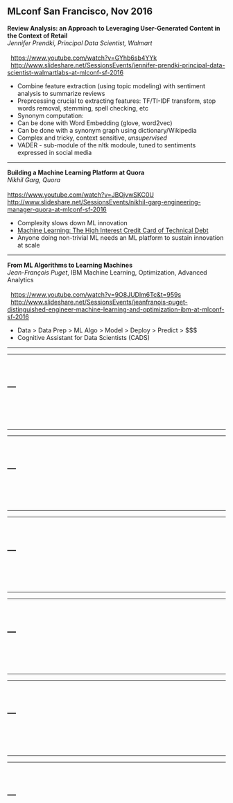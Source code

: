 ## MLconf San Francisco, Nov 2016

**Review Analysis: an Approach to Leveraging User-Generated Content in the Context of Retail**
<br/>_Jennifer Prendki, Principal Data Scientist, Walmart_<br/>
<br/>&nbsp;&nbsp;https://www.youtube.com/watch?v=GYhb6sb4YYk
<br/>&nbsp;&nbsp;http://www.slideshare.net/SessionsEvents/jennifer-prendki-principal-data-scientist-walmartlabs-at-mlconf-sf-2016
 - Combine feature extraction (using topic modeling) with sentiment analysis to summarize reviews
 - Preprcessing crucial to extracting features: TF/TI-IDF transform, stop words removal, stemming, spell checking, etc
 - Synonym computation:
  - Can be done with Word Embedding (glove, word2vec)
  - Can be done with a synonym graph using dictionary/Wikipedia
  - Complex and tricky, context sensitive, _unsupervised_
 - VADER - sub-module of the nltk modoule, tuned to sentiments expressed in social media

<hr>

**Building a Machine Learning Platform at Quora**
<br/>_Nikhil Garg, Quora_<br/>
<br/>https://www.youtube.com/watch?v=JBOjvwSKC0U
<br/>http://www.slideshare.net/SessionsEvents/nikhil-garg-engineering-manager-quora-at-mlconf-sf-2016
 - Complexity slows down ML innovation
 - [Machine Learning: The High Interest Credit Card of Technical Debt](http://static.googleusercontent.com/media/research.google.com/en//pubs/archive/43146.pdf)
 - Anyone doing non-trivial ML needs an ML platform to sustain innovation at scale

<hr>

**From ML Algorithms to Learning Machines**
<br/>_Jean-François Puget_, IBM Machine Learning, Optimization, Advanced Analytics<br/>
<br/>&nbsp;&nbsp;https://www.youtube.com/watch?v=9O8JUDlm6Tc&t=959s
<br/>&nbsp;&nbsp;http://www.slideshare.net/SessionsEvents/jeanfranois-puget-distinguished-engineer-machine-learning-and-optimization-ibm-at-mlconf-sf-2016
 - Data > Data Prep > ML Algo > Model > Deploy > Predict > $$$
 - Cognitive Assistant for Data Scientists (CADS)

<hr>

****
<br/>__<br/>
<br/>&nbsp;&nbsp;
<br/>&nbsp;&nbsp;
 - 

<hr>

****
<br/>__<br/>
<br/>&nbsp;&nbsp;
<br/>&nbsp;&nbsp;
 - 

<hr>

****
<br/>__<br/>
<br/>&nbsp;&nbsp;
<br/>&nbsp;&nbsp;
 - 

<hr>

****
<br/>__<br/>
<br/>&nbsp;&nbsp;
<br/>&nbsp;&nbsp;
 - 

<hr>

****
<br/>__<br/>
<br/>&nbsp;&nbsp;
<br/>&nbsp;&nbsp;
 - 

<hr>

****
<br/>__<br/>
<br/>&nbsp;&nbsp;
<br/>&nbsp;&nbsp;
 - 
